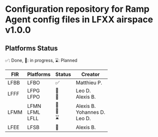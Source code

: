 # Configuration repository for Ramp Agent config files in LFXX airspace v1.0.0

## Platforms Status
✅: Done,
🚧: in progress,
⌛: Planned

| FIR | Platforms | Status | Creator |
| --- | --- |---|---|
| LFBB | LFBO |✅|Matthieu P.|
| LFFF | LFPG<br>LFPO |🚧<br>🚧|Leo D.<br>Alexis B.|
| LFMM | LFMN<br>LFML<br>LFLL  |🚧<br>🚧<br>⌛| Alexis B.<br>Yohannes D.<br> Leo D.|
| LFEE | LFSB  |🚧| Alexis B.|
